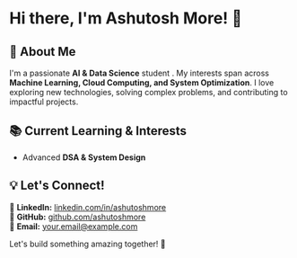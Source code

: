 # Hi there, I'm Ashutosh More! 👋

## 🚀 About Me
I'm a passionate **AI & Data Science** student . My interests span across **Machine Learning, Cloud Computing, and System Optimization**. I love exploring new technologies, solving complex problems, and contributing to impactful projects.


## 📚 Current Learning & Interests
- Advanced **DSA & System Design**

## 💡 Let's Connect!
🔗 **LinkedIn:** [linkedin.com/in/ashutoshmore](#)  
🔗 **GitHub:** [github.com/ashutoshmore](#)  
📧 **Email:** your.email@example.com  

Let's build something amazing together! 🚀
